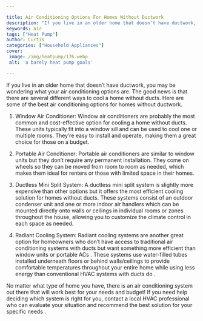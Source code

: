 ```yaml
---

title: Air Conditioning Options For Homes Without Ductwork
description: "If you live in an older home that doesn’t have ductwork, you may be wondering what your air conditioning options are. The good new...get more info"
keywords: air
tags: ["Heat Pump"]
author: Curtis
categories: ["Household Appliances"]
cover: 
 image: /img/heatpump/176.webp
 alt: 'a barely heat pump goals'

---
```


If you live in an older home that doesn’t have ductwork, you may be wondering what your air conditioning options are. The good news is that there are several different ways to cool a home without ducts. Here are some of the best air conditioning options for homes without ductwork. 

1. Window Air Conditioner: Window air conditioners are probably the most common and cost-effective option for cooling a home without ducts. These units typically fit into a window sill and can be used to cool one or multiple rooms. They’re easy to install and operate, making them a great choice for those on a budget. 

2. Portable Air Conditioner: Portable air conditioners are similar to window units but they don’t require any permanent installation. They come on wheels so they can be moved from room to room as needed, which makes them ideal for renters or those with limited space in their homes. 

3. Ductless Mini Split System: A ductless mini split system is slightly more expensive than other options but it offers the most efficient cooling solution for homes without ducts. These systems consist of an outdoor condenser unit and one or more indoor air handlers which can be mounted directly onto walls or ceilings in individual rooms or zones throughout the house, allowing you to customize the climate control in each space as needed. 

4. Radiant Cooling System: Radiant cooling systems are another great option for homeowners who don’t have access to traditional air conditioning systems with ducts but want something more efficient than window units or portable ACs . These systems use water-filled tubes installed underneath floors or behind walls/ceilings to provide comfortable temperatures throughout your entire home while using less energy than conventional HVAC systems with ducts do . 

No matter what type of home you have, there is an air conditioning system out there that will work best for your needs and budget! If you need help deciding which system is right for you, contact a local HVAC professional who can evaluate your situation and recommend the best solution for your specific needs .
